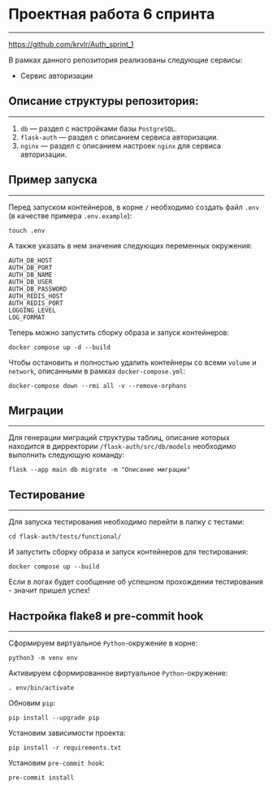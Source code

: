 # Проектная работа 6 спринта
---

https://github.com/krvlr/Auth_sprint_1

В рамках данного репозитория реализованы следующие сервисы:

- Сервис авторизации

## Описание структуры репозитория:
---

1. `db` — раздел с настройками базы `PostgreSQL`.
2. `flask-auth` — раздел с описанием сервиса авторизации.
3. `nginx` — раздел с описанием настроек `nginx` для сервиса авторизации.

## Пример запуска
---

Перед запуском контейнеров, в корне `/` необходимо создать файл `.env` (в качестве примера `.env.example`):

    touch .env

А также указать в нем значения следующих переменных окружения:

    AUTH_DB_HOST
    AUTH_DB_PORT
    AUTH_DB_NAME
    AUTH_DB_USER
    AUTH_DB_PASSWORD
    AUTH_REDIS_HOST
    AUTH_REDIS_PORT
    LOGGING_LEVEL
    LOG_FORMAT

Теперь можно запустить сборку образа и запуск контейнеров:

    docker compose up -d --build

Чтобы остановить и полностью удалить контейнеры со всеми `volume` и `network`, описанными в рамках `docker-compose.yml`:

    docker-compose down --rmi all -v --remove-orphans

## Миграции
---

Для генерации миграций структуры таблиц, описание которых находится в дирректории `/flask-auth/src/db/models` необходимо выполнить следующую команду:
    
    flask --app main db migrate -m "Описание миграции"

## Тестирование
---

Для запуска тестирования необходимо перейти в папку с тестами:

    cd flask-auth/tests/functional/

И запустить сборку образа и запуск контейнеров для тестирования:

    docker compose up --build

Если в логах будет сообщение об успешном прохождении тестирования - значит пришел успех!

## Настройка flake8 и pre-commit hook
---

Сформируем виртуальное `Python`-окружение в корне:

    python3 -m venv env

Активируем сформированное виртуальное `Python`-окружение:

    . env/bin/activate

Обновим `pip`:

    pip install --upgrade pip

Установим зависимости проекта:

    pip install -r requirements.txt

Установим `pre-commit hook`:

    pre-commit install

